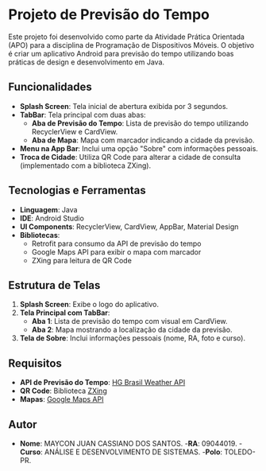 # Projeto de Previsão do Tempo

Este projeto foi desenvolvido como parte da Atividade Prática Orientada (APO) para a disciplina de Programação de Dispositivos Móveis. O objetivo é criar um aplicativo Android para previsão do tempo utilizando boas práticas de design e desenvolvimento em Java.

## Funcionalidades

- **Splash Screen**: Tela inicial de abertura exibida por 3 segundos.
- **TabBar**: Tela principal com duas abas:
  - **Aba de Previsão do Tempo**: Lista de previsão do tempo utilizando RecyclerView e CardView.
  - **Aba de Mapa**: Mapa com marcador indicando a cidade da previsão.
- **Menu na App Bar**: Inclui uma opção "Sobre" com informações pessoais.
- **Troca de Cidade**: Utiliza QR Code para alterar a cidade de consulta (implementado com a biblioteca ZXing).

## Tecnologias e Ferramentas

- **Linguagem**: Java
- **IDE**: Android Studio
- **UI Components**: RecyclerView, CardView, AppBar, Material Design
- **Bibliotecas**:
  - Retrofit para consumo da API de previsão do tempo
  - Google Maps API para exibir o mapa com marcador
  - ZXing para leitura de QR Code

## Estrutura de Telas

1. **Splash Screen**: Exibe o logo do aplicativo.
2. **Tela Principal com TabBar**:
   - **Aba 1**: Lista de previsão do tempo com visual em CardView.
   - **Aba 2**: Mapa mostrando a localização da cidade da previsão.
3. **Tela de Sobre**: Inclui informações pessoais (nome, RA, foto e curso).

## Requisitos

- **API de Previsão do Tempo**: [HG Brasil Weather API](https://console.hgbrasil.com/documentation/weather)
- **QR Code**: Biblioteca [ZXing](https://github.com/journeyapps/zxing-android-embedded)
- **Mapas**: [Google Maps API](https://developers.google.com/maps/documentation/android-sdk/start)

## Autor
- **Nome**: MAYCON JUAN CASSIANO DOS SANTOS.
-**RA**: 09044019.
-**Curso**: ANÁLISE E DESENVOLVIMENTO DE SISTEMAS.
-**Polo**: TOLEDO-PR.

